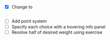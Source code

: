 - [x] Change <label> to <h2>
- [ ] Add point system
- [ ] Specify each choice with a hovering info panel
- [ ] Resolve half of desired weight using exercise
